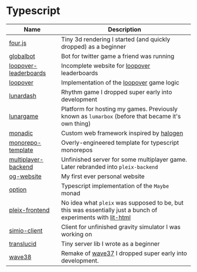 # Typescript

| Name                                             | Description                                                                                                                     |
| ------------------------------------------------ | ------------------------------------------------------------------------------------------------------------------------------- |
| [four.js](./fourjs)                              | Tiny 3d rendering I started (and quickly dropped) as a beginner                                                                 |
| [globalbot](./globalbot)                         | Bot for twitter game a friend was running                                                                                       |
| [loopover-leaderboards](./loopover-leaderboards) | Incomplete website for [loopover](https://loopover.xyz/) leaderboards                                                           |
| [loopover](./loopover/)                          | Implementation of the [loopover](https://loopover.xyz/) game logic                                                              |
| [lunardash](./lunardash/)                        | Rhythm game I dropped super early into development                                                                              |
| [lunargame](./lunargame/)                        | Platform for hosting my games. Previously known as `lumarbox` (before that became it's own thing)                               |
| [monadic](./monadic)                             | Custom web framework inspired by [halogen](https://github.com/purescript-halogen/purescript-halogen)                            |
| [monorepo-template](./monorepo-template/)        | Overly-engineered template for typescript monorepos                                                                             |
| [multiplayer-backend](./multiplayer-backend)     | Unfinished server for some multiplayer game. Later rebranded into `pleix-backend`                                               |
| [og-website](./og-website)                       | My first ever personal website                                                                                                  |
| [option](./option/)                              | Typescript implementation of the `Maybe` monad                                                                                  |
| [pleix-frontend](./pleix-frontend/)              | No idea what `pleix` was supposed to be, but this was essentially just a bunch of experiments with [lit-html](https://lit.dev/) |
| [simio-client](./simio-client/)                  | Client for unfinished gravity simulator I was working on                                                                        |
| [translucid](./translucid)                       | Tiny server lib I wrote as a beginner                                                                                           |
| [wave38](./wave38/)                              | Remake of [wave37](https://github.com/Mateiadrielrafael/wave37) I dropped super early into development.                         |
